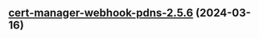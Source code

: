 

## [cert-manager-webhook-pdns-2.5.6](https://github.com/cyr-ius/truenas-charts/compare/cert-manager-webhook-pdns-2.5.5...cert-manager-webhook-pdns-2.5.6) (2024-03-16)

